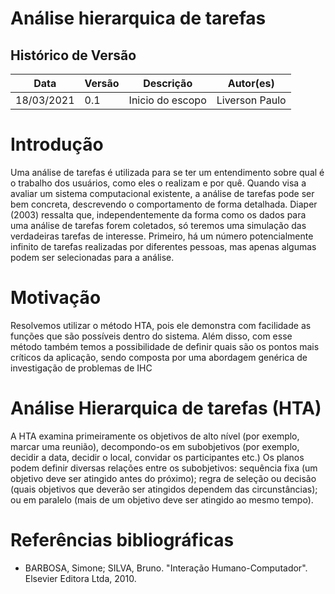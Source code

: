 # Análise hierarquica de tarefas

## Histórico de Versão
|   Data   | Versão | Descrição | Autor(es) |
|----------|--------|-----------|-----------|
|18/03/2021|   0.1  | Inicio do escopo | Liverson Paulo |

# Introdução
Uma análise de tarefas é utilizada para se ter um entendimento sobre qual é o trabalho dos usuários,
como eles o realizam e por quê. Quando visa a avaliar um sistema computacional existente, a análise de tarefas pode ser bem
concreta, descrevendo o comportamento de forma detalhada. Diaper (2003) ressalta que, independentemente da forma como os dados para uma análise de tarefas
forem coletados, só teremos uma simulação das verdadeiras tarefas de interesse. Primeiro, há um
número potencialmente infinito de tarefas realizadas por diferentes pessoas, mas apenas algumas
podem ser selecionadas para a análise.


# Motivação
Resolvemos utilizar o método HTA, pois ele demonstra com facilidade as funções que são possíveis dentro do sistema. Além disso, com esse método também temos a possibilidade de definir quais são os pontos mais críticos da aplicação, sendo composta por uma abordagem genérica de investigação de problemas de IHC

# Análise Hierarquica de tarefas (HTA)
A HTA examina primeiramente os objetivos de alto nível (por exemplo, marcar
uma reunião), decompondo-os em subobjetivos (por exemplo, decidir a data, decidir
o local, convidar os participantes etc.)
Os planos podem definir diversas relações entre os subobjetivos: sequência fixa (um objetivo deve
ser atingido antes do próximo); regra de seleção ou decisão (quais objetivos que deverão ser
atingidos dependem das circunstâncias); ou em paralelo (mais de um objetivo deve ser
atingido ao mesmo tempo).

# Referências bibliográficas
- BARBOSA, Simone; SILVA, Bruno. "Interação Humano-Computador". Elsevier Editora Ltda, 2010.